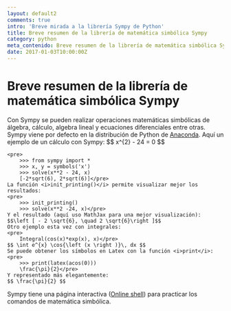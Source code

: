 ```yaml
---
layout: default2
comments: true
intro: 'Breve mirada a la librería Sympy de Python'
title: Breve resumen de la librería de matemática simbólica Sympy
category: python
meta_contenido: Breve resumen de la librería de matemática simbólica Sympy
date: 2017-01-03T10:00:00Z
---
```


<h1 class="centrar-titulo-blog">Breve resumen de la librería de matemática simbólica Sympy</h1>
<p>
    Con Sympy se pueden realizar operaciones matemáticas simbólicas de álgebra, cálculo, algebra lineal y ecuaciones
    diferenciales entre otras. Sympy viene por defecto en la
    distribución de Python de <a href="https://www.continuum.io/" target="_blank">Anaconda</a>.
    Aquí un ejemplo de un cálculo con Sympy: $$  x^{2} - 24 = 0  $$
    
    <pre>
        >>> from sympy import *
        >>> x, y = symbols('x')
        >>> solve(x**2 - 24, x)
        [-2*sqrt(6), 2*sqrt(6)]</pre>
    La función <i>init_printing()</i> permite visualizar mejor los resultados:
    <pre>
        >>> init_printing()
        >>> solve(x**2 -24, x)</pre>
    Y el resultado (aquí uso MathJax para una mejor visualización):
    $$\left [ - 2 \sqrt{6}, \quad 2 \sqrt{6}\right ]$$
    Otro ejemplo esta vez con integrales:
    <pre>
        Integral(cos(x)*exp(x), x)</pre>
    $$ \int e^{x} \cos{\left (x \right )}\, dx $$
    Se puede obtener los símbolos en Latex con la función <i>print</i>:
    <pre>
        >>> print(latex(acos(0)))
        \frac{\pi}{2}</pre>
    Y representado más elegantemente:
    $$ \frac{\pi}{2} $$
</p>
<p>
    Sympy tiene una página interactiva (<a href="http://live.sympy.org/" target="_blank">Online shell</a>) para practicar los comandos
    de matemática simbólica.
</p>